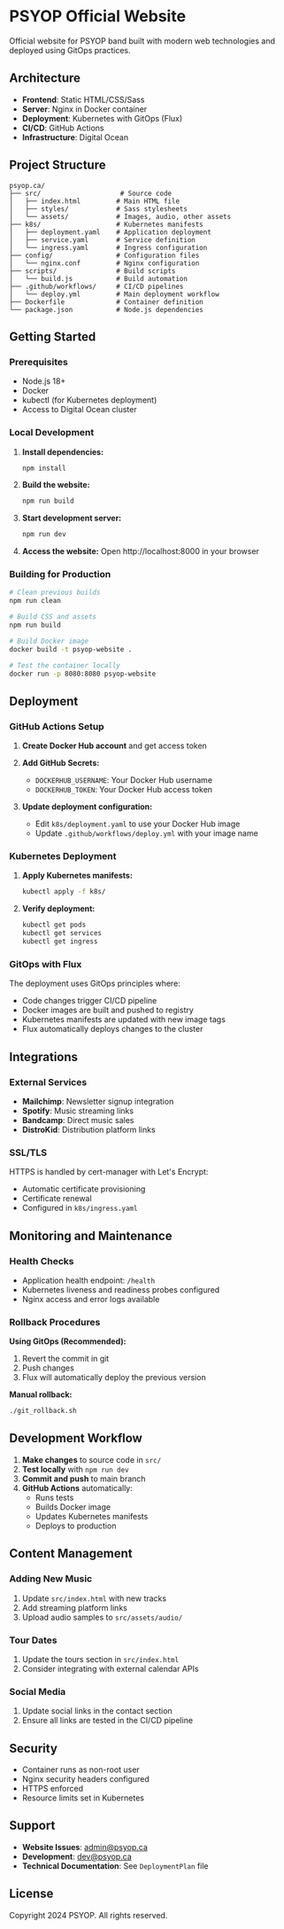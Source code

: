 # PSYOP Official Website

Official website for PSYOP band built with modern web technologies and deployed using GitOps practices.

## Architecture

- **Frontend**: Static HTML/CSS/Sass
- **Server**: Nginx in Docker container
- **Deployment**: Kubernetes with GitOps (Flux)
- **CI/CD**: GitHub Actions
- **Infrastructure**: Digital Ocean

## Project Structure

```
psyop.ca/
├── src/                    # Source code
│   ├── index.html         # Main HTML file
│   ├── styles/            # Sass stylesheets
│   └── assets/            # Images, audio, other assets
├── k8s/                   # Kubernetes manifests
│   ├── deployment.yaml    # Application deployment
│   ├── service.yaml       # Service definition
│   └── ingress.yaml       # Ingress configuration
├── config/                # Configuration files
│   └── nginx.conf         # Nginx configuration
├── scripts/               # Build scripts
│   └── build.js           # Build automation
├── .github/workflows/     # CI/CD pipelines
│   └── deploy.yml         # Main deployment workflow
├── Dockerfile             # Container definition
└── package.json           # Node.js dependencies
```

## Getting Started

### Prerequisites

- Node.js 18+
- Docker
- kubectl (for Kubernetes deployment)
- Access to Digital Ocean cluster

### Local Development

1. **Install dependencies:**
   ```bash
   npm install
   ```

2. **Build the website:**
   ```bash
   npm run build
   ```

3. **Start development server:**
   ```bash
   npm run dev
   ```

4. **Access the website:**
   Open http://localhost:8000 in your browser

### Building for Production

```bash
# Clean previous builds
npm run clean

# Build CSS and assets
npm run build

# Build Docker image
docker build -t psyop-website .

# Test the container locally
docker run -p 8080:8080 psyop-website
```

## Deployment

### GitHub Actions Setup

1. **Create Docker Hub account** and get access token
2. **Add GitHub Secrets:**
   - `DOCKERHUB_USERNAME`: Your Docker Hub username
   - `DOCKERHUB_TOKEN`: Your Docker Hub access token

3. **Update deployment configuration:**
   - Edit `k8s/deployment.yaml` to use your Docker Hub image
   - Update `.github/workflows/deploy.yml` with your image name

### Kubernetes Deployment

1. **Apply Kubernetes manifests:**
   ```bash
   kubectl apply -f k8s/
   ```

2. **Verify deployment:**
   ```bash
   kubectl get pods
   kubectl get services
   kubectl get ingress
   ```

### GitOps with Flux

The deployment uses GitOps principles where:
- Code changes trigger CI/CD pipeline
- Docker images are built and pushed to registry
- Kubernetes manifests are updated with new image tags
- Flux automatically deploys changes to the cluster

## Integrations

### External Services

- **Mailchimp**: Newsletter signup integration
- **Spotify**: Music streaming links
- **Bandcamp**: Direct music sales
- **DistroKid**: Distribution platform links

### SSL/TLS

HTTPS is handled by cert-manager with Let's Encrypt:
- Automatic certificate provisioning
- Certificate renewal
- Configured in `k8s/ingress.yaml`

## Monitoring and Maintenance

### Health Checks

- Application health endpoint: `/health`
- Kubernetes liveness and readiness probes configured
- Nginx access and error logs available

### Rollback Procedures

**Using GitOps (Recommended):**
1. Revert the commit in git
2. Push changes
3. Flux will automatically deploy the previous version

**Manual rollback:**
```bash
./git_rollback.sh
```

## Development Workflow

1. **Make changes** to source code in `src/`
2. **Test locally** with `npm run dev`
3. **Commit and push** to main branch
4. **GitHub Actions** automatically:
   - Runs tests
   - Builds Docker image
   - Updates Kubernetes manifests
   - Deploys to production

## Content Management

### Adding New Music

1. Update `src/index.html` with new tracks
2. Add streaming platform links
3. Upload audio samples to `src/assets/audio/`

### Tour Dates

1. Update the tours section in `src/index.html`
2. Consider integrating with external calendar APIs

### Social Media

1. Update social links in the contact section
2. Ensure all links are tested in the CI/CD pipeline

## Security

- Container runs as non-root user
- Nginx security headers configured
- HTTPS enforced
- Resource limits set in Kubernetes

## Support

- **Website Issues**: admin@psyop.ca
- **Development**: dev@psyop.ca
- **Technical Documentation**: See `DeploymentPlan` file

## License

Copyright 2024 PSYOP. All rights reserved.
